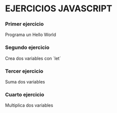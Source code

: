 # EJERCICIOS JAVASCRIPT

### Primer ejercicio

<p>Programa un Hello World</p>

### Segundo ejercicio

<p>Crea dos variables con ´let´</p>

### Tercer ejercicio

<p>Suma dos variables</p>

### Cuarto ejercicio

<p>Multiplica dos variables</p>
